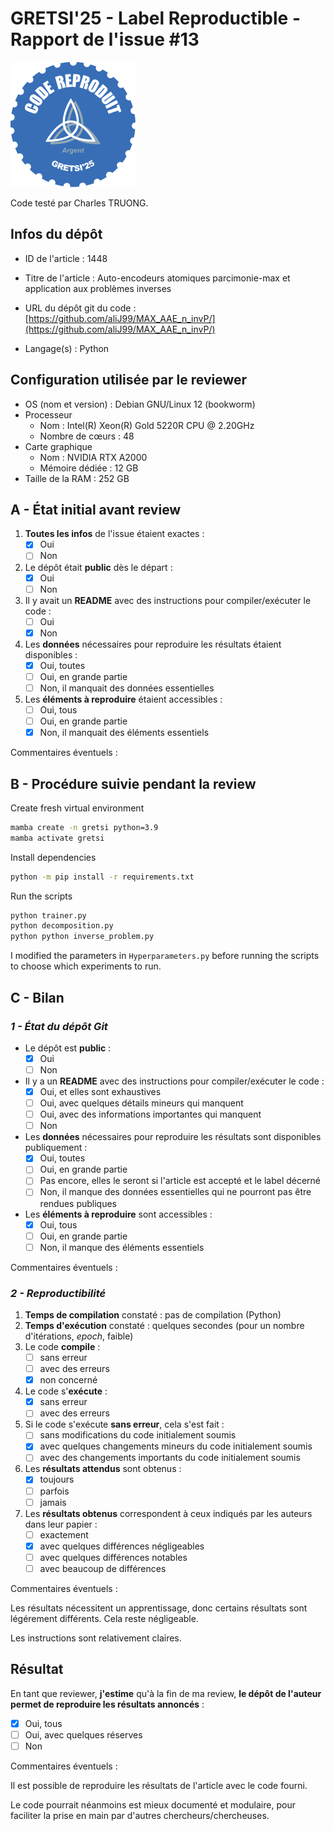 # GRETSI'25 - Label Reproductible - Rapport de l'issue #13

![](../../img/label_argent.png)

Code testé par Charles TRUONG.

## Infos du dépôt

* ID de l'article : 1448
* Titre de l'article : Auto-encodeurs atomiques parcimonie-max et application aux problèmes inverses

* URL du dépôt git du code : [https://github.com/aliJ99/MAX_AAE_n_invP/](https://github.com/aliJ99/MAX_AAE_n_invP/)
* Langage(s) : Python

## Configuration utilisée par le reviewer

* OS (nom et version) : Debian GNU/Linux 12 (bookworm)
* Processeur
  * Nom : Intel(R) Xeon(R) Gold 5220R CPU @ 2.20GHz
  * Nombre de cœurs : 48
* Carte graphique
  * Nom : NVIDIA RTX A2000
  * Mémoire dédiée : 12 GB
* Taille de la RAM : 252 GB

## A - État initial avant review

1. **Toutes les infos** de l'issue étaient exactes :
   * [x] Oui
   * [ ] Non
2. Le dépôt était **public** dès le départ :
   * [x] Oui
   * [ ] Non
3. Il y avait un **README** avec des instructions pour compiler/exécuter le code :
   * [ ] Oui
   * [x] Non
4. Les **données** nécessaires pour reproduire les résultats étaient disponibles :
   * [x] Oui, toutes
   * [ ] Oui, en grande partie
   * [ ] Non, il manquait des données essentielles
5. Les **éléments à reproduire** étaient accessibles :
   * [ ] Oui, tous
   * [ ] Oui, en grande partie
   * [x] Non, il manquait des éléments essentiels

Commentaires éventuels :

## B - Procédure suivie pendant la review

Create fresh virtual environment

```bash
mamba create -n gretsi python=3.9
mamba activate gretsi
```

Install dependencies

```bash
python -m pip install -r requirements.txt
```

Run the scripts

```bash
python trainer.py
python decomposition.py
python python inverse_problem.py
```

I modified the parameters in `Hyperparameters.py` before running the scripts to choose which experiments to run.

## C - Bilan

### _1 - État du dépôt Git_

* Le dépôt est **public** :
  * [x] Oui
  * [ ] Non
* Il y a un **README** avec des instructions pour compiler/exécuter le code :
  * [x] Oui, et elles sont exhaustives
  * [ ] Oui, avec quelques détails mineurs qui manquent
  * [ ] Oui, avec des informations importantes qui manquent
  * [ ] Non
* Les **données** nécessaires pour reproduire les résultats sont disponibles publiquement :
  * [x] Oui, toutes
  * [ ] Oui, en grande partie
  * [ ] Pas encore, elles le seront si l'article est accepté et le label décerné
  * [ ] Non, il manque des données essentielles qui ne pourront pas être rendues publiques
* Les **éléments à reproduire** sont accessibles :
  * [x] Oui, tous
  * [ ] Oui, en grande partie
  * [ ] Non, il manque des éléments essentiels

Commentaires éventuels :

### _2 - Reproductibilité_

1. **Temps de compilation** constaté : pas de compilation (Python)
2. **Temps d'exécution** constaté : quelques secondes (pour un nombre d'itérations, _epoch_, faible)
3. Le code **compile** :
   * [ ] sans erreur
   * [ ] avec des erreurs
   * [x] non concerné
4. Le code s'**exécute** :
   * [x] sans erreur
   * [ ] avec des erreurs
5. Si le code s'exécute **sans erreur**, cela s'est fait :
   * [ ] sans modifications du code initialement soumis
   * [x] avec quelques changements mineurs du code initialement soumis
   * [ ] avec des changements importants du code initialement soumis
6. Les **résultats attendus** sont obtenus :
   * [x] toujours
   * [ ] parfois
   * [ ] jamais
7. Les **résultats obtenus** correspondent à ceux indiqués par les auteurs dans leur papier :
   * [ ] exactement
   * [x] avec quelques différences négligeables
   * [ ] avec quelques différences notables
   * [ ] avec beaucoup de différences

Commentaires éventuels :

Les résultats nécessitent un apprentissage, donc certains résultats sont légérement différents. Cela reste négligeable.

Les instructions sont relativement claires.

## Résultat

En tant que reviewer, **j'estime** qu'à la fin de ma review, **le dépôt de l'auteur permet de reproduire les résultats annoncés** :

* [x] Oui, tous
* [ ] Oui, avec quelques réserves
* [ ] Non

Commentaires éventuels :

Il est possible de reproduire les résultats de l'article avec le code fourni.

Le code pourrait néanmoins est mieux documenté et modulaire, pour faciliter la prise en main par d'autres chercheurs/chercheuses.
